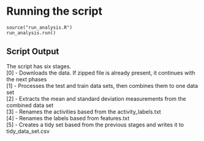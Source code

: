 # Running the script
`source("run_analysis.R")`  
`run_analysis.run()`

## Script Output
The script has six stages.  
[0] - Downloads the data. If zipped file is already present, it continues with the next phases  
[1] - Processes the test and train data sets, then combines them to one data set  
[2] - Extracts the mean and standard deviation measurements from the combined data set  
[3] - Renames the activities based from the activity_labels.txt  
[4] - Renames the labels based from features.txt  
[5] - Creates a tidy set based from the previous stages and writes it to tidy_data_set.csv  
